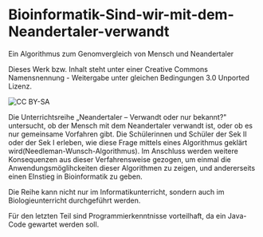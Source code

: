 Bioinformatik-Sind-wir-mit-dem-Neandertaler-verwandt
====================================================

Ein Algorithmus zum Genomvergleich von Mensch und Neandertaler


Dieses Werk bzw. Inhalt steht unter einer Creative Commons Namensnennung - Weitergabe unter gleichen Bedingungen 3.0 Unported Lizenz.

<img src="http://i.creativecommons.org/l/by-sa/3.0/de/88x31.png" alt="CC BY-SA">


Die Unterrichtsreihe „Neandertaler – Verwandt oder nur bekannt?" 
untersucht, ob der Mensch mit dem Neandertaler verwandt ist, oder ob es nur
gemeinsame Vorfahren gibt.
Die Schülerinnen und Schüler der Sek II oder der Sek I erleben,
wie diese Frage mittels eines Algorithmus geklärt wird(Needleman-Wunsch-Algorithmus).
Im Anschluss werden weitere Konsequenzen aus dieser Verfahrensweise gezogen, um einmal die 
Anwendungsmöglihckeiten dieser Algorithmen zu zeigen, und andererseits einen EInstieg in Bioinformatik zu geben.

Die Reihe kann nicht nur im Informatikunterricht, sondern auch im Biologieunterricht durchgeführt werden.

Für den letzten Teil sind Programmierkenntnisse vorteilhaft, da ein Java-Code gewartet werden soll.

